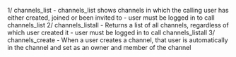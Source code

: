 1/ channels_list
    - channels_list shows channels in which the calling user has either created, joined or been invited to
    - user must be logged in to call channels_list
2/ channels_listall
    - Returns a list of all channels, regardless of which user created it
    - user must be logged in to call channels_listall
3/ channels_create
    - When a user creates a channel, that user is automatically in the channel and set as an owner and member of the channel